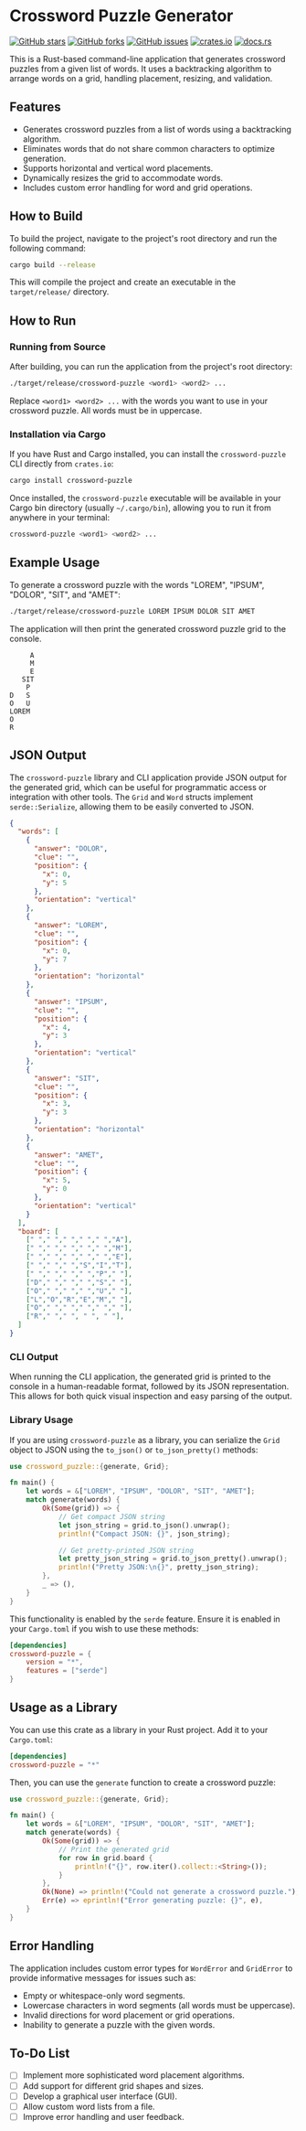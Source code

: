 # Crossword Puzzle Generator

[![GitHub stars](https://img.shields.io/github/stars/mzyui/crossword-puzzle.svg?style=social&label=Star)](https://github.com/mzyui/crossword-puzzle)
[![GitHub forks](https://img.shields.io/github/forks/mzyui/crossword-puzzle.svg?style=social&label=Fork)](https://github.com/mzyui/crossword-puzzle/fork)
[![GitHub issues](https://img.shields.io/github/issues/mzyui/crossword-puzzle.svg)](https://github.com/mzyui/crossword-puzzle/issues)
[![crates.io](https://img.shields.io/crates/v/crossword-puzzle.svg)](https://crates.io/crates/crossword-puzzle)
[![docs.rs](https://docs.rs/crossword-puzzle/badge.svg)](https://docs.rs/crossword-puzzle)

This is a Rust-based command-line application that generates crossword puzzles from a given list of words. It uses a backtracking algorithm to arrange words on a grid, handling placement, resizing, and validation.

## Features

- Generates crossword puzzles from a list of words using a backtracking algorithm.
- Eliminates words that do not share common characters to optimize generation.
- Supports horizontal and vertical word placements.
- Dynamically resizes the grid to accommodate words.
- Includes custom error handling for word and grid operations.

## How to Build

To build the project, navigate to the project's root directory and run the following command:

```bash
cargo build --release
```

This will compile the project and create an executable in the `target/release/` directory.

## How to Run

### Running from Source

After building, you can run the application from the project's root directory:

```bash
./target/release/crossword-puzzle <word1> <word2> ...
```

Replace `<word1> <word2> ...` with the words you want to use in your crossword puzzle. All words must be in uppercase.

### Installation via Cargo

If you have Rust and Cargo installed, you can install the `crossword-puzzle` CLI directly from `crates.io`:

```bash
cargo install crossword-puzzle
```

Once installed, the `crossword-puzzle` executable will be available in your Cargo bin directory (usually `~/.cargo/bin`), allowing you to run it from anywhere in your terminal:

```bash
crossword-puzzle <word1> <word2> ...
```

## Example Usage

To generate a crossword puzzle with the words "LOREM", "IPSUM", "DOLOR", "SIT", and "AMET":

```bash
./target/release/crossword-puzzle LOREM IPSUM DOLOR SIT AMET
```

The application will then print the generated crossword puzzle grid to the console.

```
     A
     M
     E
   SIT
    P
D   S
O   U
LOREM
O
R
```




## JSON Output

The `crossword-puzzle` library and CLI application provide JSON output for the generated grid, which can be useful for programmatic access or integration with other tools. The `Grid` and `Word` structs implement `serde::Serialize`, allowing them to be easily converted to JSON.

```json
{
  "words": [
    {
      "answer": "DOLOR",
      "clue": "",
      "position": {
        "x": 0,
        "y": 5
      },
      "orientation": "vertical"
    },
    {
      "answer": "LOREM",
      "clue": "",
      "position": {
        "x": 0,
        "y": 7
      },
      "orientation": "horizontal"
    },
    {
      "answer": "IPSUM",
      "clue": "",
      "position": {
        "x": 4,
        "y": 3
      },
      "orientation": "vertical"
    },
    {
      "answer": "SIT",
      "clue": "",
      "position": {
        "x": 3,
        "y": 3
      },
      "orientation": "horizontal"
    },
    {
      "answer": "AMET",
      "clue": "",
      "position": {
        "x": 5,
        "y": 0
      },
      "orientation": "vertical"
    }
  ],
  "board": [
    [" "," "," "," "," ","A"],
    [" "," "," "," "," ","M"],
    [" "," "," "," "," ","E"],
    [" "," "," ","S","I","T"],
    [" "," "," "," ","P"," "],
    ["D"," "," "," ","S"," "],
    ["O"," "," "," ","U"," "],
    ["L","O","R","E","M"," "],
    ["O"," "," "," "," "," "],
    ["R"," "," ", " ", " "],
  ]
}
```


### CLI Output

When running the CLI application, the generated grid is printed to the console in a human-readable format, followed by its JSON representation. This allows for both quick visual inspection and easy parsing of the output.

### Library Usage

If you are using `crossword-puzzle` as a library, you can serialize the `Grid` object to JSON using the `to_json()` or `to_json_pretty()` methods:

```rust
use crossword_puzzle::{generate, Grid};

fn main() {
    let words = &["LOREM", "IPSUM", "DOLOR", "SIT", "AMET"];
    match generate(words) {
        Ok(Some(grid)) => {
            // Get compact JSON string
            let json_string = grid.to_json().unwrap();
            println!("Compact JSON: {}", json_string);

            // Get pretty-printed JSON string
            let pretty_json_string = grid.to_json_pretty().unwrap();
            println!("Pretty JSON:\n{}", pretty_json_string);
        },
        _ => (),
    }
}
```

This functionality is enabled by the `serde` feature. Ensure it is enabled in your `Cargo.toml` if you wish to use these methods:

```toml
[dependencies]
crossword-puzzle = {
    version = "*",
    features = ["serde"]
}
```

## Usage as a Library

You can use this crate as a library in your Rust project. Add it to your `Cargo.toml`:

```toml
[dependencies]
crossword-puzzle = "*"
```

Then, you can use the `generate` function to create a crossword puzzle:

```rust
use crossword_puzzle::{generate, Grid};

fn main() {
    let words = &["LOREM", "IPSUM", "DOLOR", "SIT", "AMET"];
    match generate(words) {
        Ok(Some(grid)) => {
            // Print the generated grid
            for row in grid.board {
                println!("{}", row.iter().collect::<String>());
            }
        },
        Ok(None) => println!("Could not generate a crossword puzzle."),
        Err(e) => eprintln!("Error generating puzzle: {}", e),
    }
}
```

## Error Handling

The application includes custom error types for `WordError` and `GridError` to provide informative messages for issues such as:

- Empty or whitespace-only word segments.
- Lowercase characters in word segments (all words must be uppercase).
- Invalid directions for word placement or grid operations.
- Inability to generate a puzzle with the given words.

## To-Do List

- [ ] Implement more sophisticated word placement algorithms.
- [ ] Add support for different grid shapes and sizes.
- [ ] Develop a graphical user interface (GUI).
- [ ] Allow custom word lists from a file.
- [ ] Improve error handling and user feedback.
